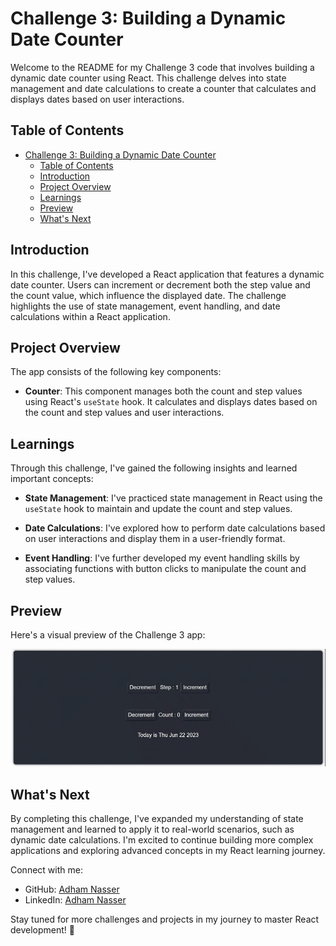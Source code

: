 # Challenge 3: Building a Dynamic Date Counter

Welcome to the README for my Challenge 3 code that involves building a dynamic date counter using React. This challenge delves into state management and date calculations to create a counter that calculates and displays dates based on user interactions.

## Table of Contents

- [Challenge 3: Building a Dynamic Date Counter](#challenge-3-building-a-dynamic-date-counter)
  - [Table of Contents](#table-of-contents)
  - [Introduction](#introduction)
  - [Project Overview](#project-overview)
  - [Learnings](#learnings)
  - [Preview](#preview)
  - [What's Next](#whats-next)

## Introduction

In this challenge, I've developed a React application that features a dynamic date counter. Users can increment or decrement both the step value and the count value, which influence the displayed date. The challenge highlights the use of state management, event handling, and date calculations within a React application.

## Project Overview

The app consists of the following key components:

- **Counter**: This component manages both the count and step values using React's `useState` hook. It calculates and displays dates based on the count and step values and user interactions.

## Learnings

Through this challenge, I've gained the following insights and learned important concepts:

- **State Management**: I've practiced state management in React using the `useState` hook to maintain and update the count and step values.

- **Date Calculations**: I've explored how to perform date calculations based on user interactions and display them in a user-friendly format.

- **Event Handling**: I've further developed my event handling skills by associating functions with button clicks to manipulate the count and step values.

## Preview

Here's a visual preview of the Challenge 3 app:

![Dynamic Date Counter App](./screenshots/preview.gif)

## What's Next

By completing this challenge, I've expanded my understanding of state management and learned to apply it to real-world scenarios, such as dynamic date calculations. I'm excited to continue building more complex applications and exploring advanced concepts in my React learning journey.

Connect with me:
- GitHub: [Adham Nasser](https://github.com/Adhamxiii)
- LinkedIn: [Adham Nasser](https://www.linkedin.com/in/adhamnasser/)

Stay tuned for more challenges and projects in my journey to master React development! 🚀
